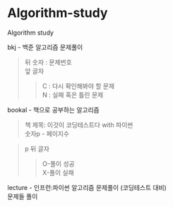 # Algorithm-study
Algorithm study

bkj - 백준 알고리즘 문제풀이 
>뒤 숫자 : 문제번호  
>앞 글자  
>> C : 다시 확인해봐야 할 문제  
>> N : 실패 혹은 틀린 문제  

bookal - 책으로 공부하는 알고리즘
>책 제목: 이것이 코딩테스트다 with 파이썬  
>숫자p - 페이지수  

>p 뒤 글자
>>O-풀이 성공  
>>X-풀이 실패  


lecture - 인프런:파이썬 알고리즘 문제풀이 (코딩테스트 대비)  
문제들 풀이
